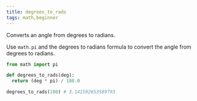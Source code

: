 ```yaml
---
title: degrees_to_rads
tags: math,beginner
---
```


Converts an angle from degrees to radians.

Use `math.pi` and the degrees to radians formula to convert the angle from degrees to radians.

```py
from math import pi

def degrees_to_rads(deg):
  return (deg * pi) / 180.0
```

```py
degrees_to_rads(180) # 3.141592653589793
```
